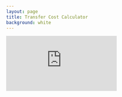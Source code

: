```yaml
---
layout: page
title: Transfer Cost Calculator
background: white
---
```


<div>
    <iframe class="transfer-calc" frameborder="0"
        src="http://www.ooba.co.za/calculators/bond-and-transfer-costs-calculator?iframe=true&iftype=evogroup"
        title="Transfer Cost Calculator"></iframe>
</div>
